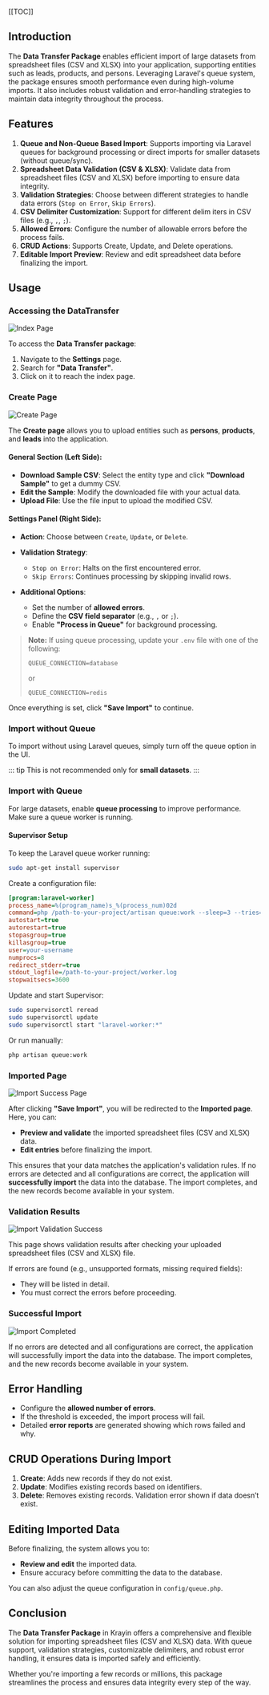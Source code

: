[[TOC]]

## Introduction

The **Data Transfer Package** enables efficient import of large datasets from spreadsheet files (CSV and XLSX) into your application, supporting entities such as leads, products, and persons. Leveraging Laravel's queue system, the package ensures smooth performance even during high-volume imports. It also includes robust validation and error-handling strategies to maintain data integrity throughout the process.

## Features

1. **Queue and Non-Queue Based Import**: Supports importing via Laravel queues for background processing or direct imports for smaller datasets (without queue/sync).
2. **Spreadsheet Data Validation (CSV & XLSX)**: Validate data from spreadsheet files (CSV and XLSX) before importing to ensure data integrity.
3. **Validation Strategies**: Choose between different strategies to handle data errors (`Stop on Error`, `Skip Errors`).
4. **CSV Delimiter Customization**: Support for different delim iters in CSV files (e.g., `,`, `;`).
5. **Allowed Errors**: Configure the number of allowable errors before the process fails.
6. **CRUD Actions**: Supports Create, Update, and Delete operations.
7. **Editable Import Preview**: Review and edit spreadsheet data before finalizing the import.

## Usage

### Accessing the DataTransfer

![Index Page](../../assets/images/advanced-topics/data-imports/index-page.png)

To access the **Data Transfer package**:

1. Navigate to the **Settings** page.
2. Search for **"Data Transfer"**.
3. Click on it to reach the index page.

### Create Page

![Create Page](../../assets/images/advanced-topics/data-imports/create-page.png)

The **Create page** allows you to upload entities such as **persons**, **products**, and **leads** into the application.

#### General Section (Left Side):

* **Download Sample CSV**: Select the entity type and click **"Download Sample"** to get a dummy CSV.
* **Edit the Sample**: Modify the downloaded file with your actual data.
* **Upload File**: Use the file input to upload the modified CSV.

#### Settings Panel (Right Side):

* **Action**: Choose between `Create`, `Update`, or `Delete`.
* **Validation Strategy**:

  * `Stop on Error`: Halts on the first encountered error.
  * `Skip Errors`: Continues processing by skipping invalid rows.
* **Additional Options**:

  * Set the number of **allowed errors**.
  * Define the **CSV field separator** (e.g., `,` or `;`).
  * Enable **"Process in Queue"** for background processing.

> **Note:**
> If using queue processing, update your `.env` file with one of the following:
>
> ```env
> QUEUE_CONNECTION=database
> ```
>
> or
>
> ```env
> QUEUE_CONNECTION=redis
> ```

Once everything is set, click **"Save Import"** to continue.

### Import without Queue

To import without using Laravel queues, simply turn off the queue option in the UI.

::: tip
This is not recommended only for **small datasets**.
:::

### Import with Queue

For large datasets, enable **queue processing** to improve performance. Make sure a queue worker is running.

#### Supervisor Setup

To keep the Laravel queue worker running:

```bash
sudo apt-get install supervisor
```

Create a configuration file:

```ini
[program:laravel-worker]
process_name=%(program_name)s_%(process_num)02d
command=php /path-to-your-project/artisan queue:work --sleep=3 --tries=3 --max-time=3600
autostart=true
autorestart=true
stopasgroup=true
killasgroup=true
user=your-username
numprocs=8
redirect_stderr=true
stdout_logfile=/path-to-your-project/worker.log
stopwaitsecs=3600
```

Update and start Supervisor:

```bash
sudo supervisorctl reread
sudo supervisorctl update
sudo supervisorctl start "laravel-worker:*"
```

Or run manually:

```bash
php artisan queue:work
```

### Imported Page

![Import Success Page](../../assets/images/advanced-topics/data-imports/import-success.png)

After clicking **"Save Import"**, you will be redirected to the **Imported page**. Here, you can:

* **Preview and validate** the imported spreadsheet files (CSV and XLSX) data.
* **Edit entries** before finalizing the import.

This ensures that your data matches the application's validation rules. If no errors are detected and all configurations are correct, the application will **successfully import** the data into the database. The import completes, and the new records become available in your system.

### Validation Results

![Import Validation Success](../../assets/images/advanced-topics/data-imports/validate-success.png)

This page shows validation results after checking your uploaded spreadsheet files (CSV and XLSX) file.

If errors are found (e.g., unsupported formats, missing required fields):

* They will be listed in detail.
* You must correct the errors before proceeding.

### Successful Import

![Import Completed](../../assets/images/advanced-topics/data-imports/import-completed.png)

If no errors are detected and all configurations are correct, the application will successfully import the data into the database. The import completes, and the new records become available in your system.

## Error Handling

* Configure the **allowed number of errors**.
* If the threshold is exceeded, the import process will fail.
* Detailed **error reports** are generated showing which rows failed and why.

## CRUD Operations During Import

1. **Create**: Adds new records if they do not exist.
2. **Update**: Modifies existing records based on identifiers.
3. **Delete**: Removes existing records. Validation error shown if data doesn’t exist.

## Editing Imported Data

Before finalizing, the system allows you to:

* **Review and edit** the imported data.
* Ensure accuracy before committing the data to the database.

You can also adjust the queue configuration in `config/queue.php`.


## Conclusion

The **Data Transfer Package** in Krayin offers a comprehensive and flexible solution for importing spreadsheet files (CSV and XLSX) data. With queue support, validation strategies, customizable delimiters, and robust error handling, it ensures data is imported safely and efficiently.

Whether you're importing a few records or millions, this package streamlines the process and ensures data integrity every step of the way.
